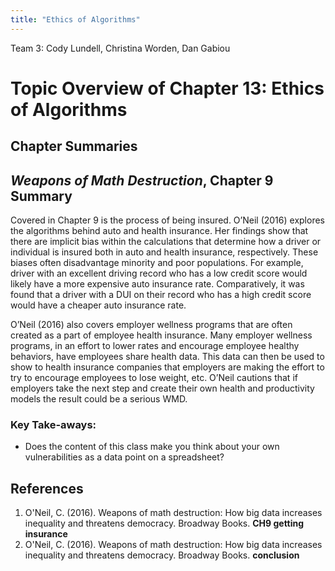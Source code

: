 ```yaml
---
title: "Ethics of Algorithms"
---
```


Team 3:  Cody Lundell, Christina Worden, Dan Gabiou

# Topic Overview of Chapter 13: Ethics of Algorithms



## Chapter Summaries

## *Weapons of Math Destruction*, Chapter 9 Summary 

Covered in Chapter 9 is the process of being insured. O’Neil (2016) explores the algorithms behind auto and health insurance.
Her findings show that there are implicit bias within the calculations that determine how a driver or individual is insured
both in auto and health insurance, respectively. These biases often disadvantage minority and poor populations. For example, 
driver with an excellent driving record who has a low credit score would likely have a more expensive auto insurance rate.
Comparatively, it was found that a driver with a DUI on their record who has a high credit score would have a cheaper auto
insurance rate. 

O’Neil (2016) also covers employer wellness programs that are often created as a part of employee health insurance. Many
employer wellness programs, in an effort to lower rates and encourage employee healthy behaviors, have employees share health
data. This data can then be used to show to health insurance companies that employers are making the effort to try to
encourage employees to lose weight, etc. O’Neil cautions that if employers take the next step and create their own health and
productivity models the result could be a serious WMD.


### Key Take-aways:

* Does the content of this class make you think about your own vulnerabilities as a data point on a spreadsheet?



## References

1.	O'Neil, C. (2016). Weapons of math destruction: How big data increases inequality and threatens democracy. Broadway Books. **CH9 getting insurance**
2.	O'Neil, C. (2016). Weapons of math destruction: How big data increases inequality and threatens democracy. Broadway Books. **conclusion**

